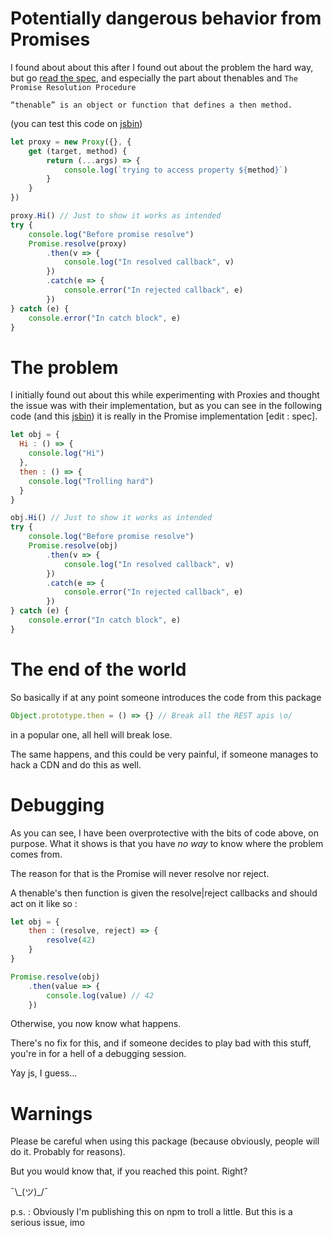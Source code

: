 # Potentially dangerous behavior from Promises

I found about about this after I found out about the problem the hard way, but go [read the spec](https://promisesaplus.com/), and especially the part about thenables and ```The Promise Resolution Procedure```

```“thenable” is an object or function that defines a then method.```

(you can test this code on [jsbin](http://jsbin.com/qizexuredo/edit?js,console))

```js
let proxy = new Proxy({}, {
    get (target, method) {
        return (...args) => {
            console.log(`trying to access property ${method}`)
        }
    }
})

proxy.Hi() // Just to show it works as intended
try {
    console.log("Before promise resolve")
    Promise.resolve(proxy)
        .then(v => {
            console.log("In resolved callback", v)
        })
        .catch(e => {
            console.error("In rejected callback", e)
        })
} catch (e) {
    console.error("In catch block", e)
}
```

# The problem

I initially found out about this while experimenting with Proxies and thought the issue was with their implementation, but as you can see in the following code (and this [jsbin](http://jsbin.com/reyococeca/edit?js,console)) it is really in the Promise implementation [edit : spec].

```js
let obj = {
  Hi : () => {
    console.log("Hi")
  },
  then : () => {
    console.log("Trolling hard")
  }
}

obj.Hi() // Just to show it works as intended
try {
    console.log("Before promise resolve")
    Promise.resolve(obj)
        .then(v => {
            console.log("In resolved callback", v)
        })
        .catch(e => {
            console.error("In rejected callback", e)
        })
} catch (e) {
    console.error("In catch block", e)
}
```

# The end of the world

So basically if at any point someone introduces the code from this package 

```js
Object.prototype.then = () => {} // Break all the REST apis \o/
```

in a popular one, all hell will break lose.

The same happens, and this could be very painful, if someone manages to hack a CDN and do this as well. 

# Debugging

As you can see, I have been overprotective with the bits of code above, on purpose.
What it shows is that you have *no way* to know where the problem comes from.

The reason for that is the Promise will never resolve nor reject.

A thenable's then function is given the resolve|reject callbacks and should act on it like so : 

```js
let obj = {
	then : (resolve, reject) => {
		resolve(42)
	}
}

Promise.resolve(obj)
	.then(value => {
		console.log(value) // 42
	})
```

Otherwise, you now know what happens.

There's no fix for this, and if someone decides to play bad with this stuff, you're in for a hell of a debugging session. 

Yay js, I guess...

# Warnings 

Please be careful when using this package (because obviously, people will do it. Probably for reasons). 

But you would know that, if you reached this point.
Right? 

¯\\\_(ツ)_/¯


p.s. : Obviously I'm publishing this on npm to troll a little. But this is a serious issue, imo

